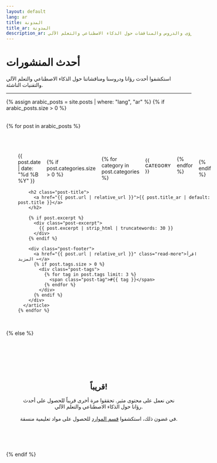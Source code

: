 ```yaml
---
layout: default
lang: ar
title: المدونة
title_ar: المدونة
description_ar: أحدث الرؤى والدروس والمناقشات حول الذكاء الاصطناعي والتعلم الآلي
---
```


# أحدث المنشورات

استكشفوا أحدث رؤانا ودروسنا ومناقشاتنا حول الذكاء الاصطناعي والتعلم الآلي والتقنيات الناشئة.

---

{% assign arabic_posts = site.posts | where: "lang", "ar" %}
{% if arabic_posts.size > 0 %}
  <div class="posts-grid">
    {% for post in arabic_posts %}
      <article class="post-card">
        <div class="post-meta">
          <time datetime="{{ post.date | date_to_xmlschema }}">{{ post.date | date: "%d %B %Y" }}</time>
          {% if post.categories.size > 0 %}
            <span class="post-categories">
              {% for category in post.categories %}
                <span class="post-category">{{ category }}</span>
              {% endfor %}
            </span>
          {% endif %}
        </div>
        
        <h2 class="post-title">
          <a href="{{ post.url | relative_url }}">{{ post.title_ar | default: post.title }}</a>
        </h2>
        
        {% if post.excerpt %}
          <div class="post-excerpt">
            {{ post.excerpt | strip_html | truncatewords: 30 }}
          </div>
        {% endif %}
        
        <div class="post-footer">
          <a href="{{ post.url | relative_url }}" class="read-more">اقرأ المزيد ←</a>
          {% if post.tags.size > 0 %}
            <div class="post-tags">
              {% for tag in post.tags limit: 3 %}
                <span class="post-tag">#{{ tag }}</span>
              {% endfor %}
            </div>
          {% endif %}
        </div>
      </article>
    {% endfor %}
  </div>
{% else %}
  <div class="no-posts">
    <h2>قريباً!</h2>
    <p>نحن نعمل على محتوى مثير. تحققوا مرة أخرى قريباً للحصول على أحدث رؤانا حول الذكاء الاصطناعي والتعلم الآلي.</p>
    <p>في غضون ذلك، استكشفوا <a href="{{ '/ar/resources' | relative_url }}">قسم الموارد</a> للحصول على مواد تعليمية منسقة.</p>
  </div>
{% endif %}

<style>
.posts-grid {
  display: grid;
  gap: 2rem;
  margin-top: 2rem;
}

.post-card {
  background: var(--bg-primary);
  border: 1px solid var(--border-color);
  border-radius: var(--border-radius);
  padding: 2rem;
  transition: var(--transition);
  box-shadow: var(--shadow-sm);
}

.post-card:hover {
  box-shadow: var(--shadow-md);
  transform: translateY(-2px);
}

.post-meta {
  display: flex;
  align-items: center;
  gap: 1rem;
  margin-bottom: 1rem;
  font-size: 0.875rem;
  color: var(--text-muted);
}

[dir="rtl"] .post-meta {
  flex-direction: row-reverse;
  justify-content: flex-end;
}

.post-categories {
  display: flex;
  gap: 0.5rem;
}

[dir="rtl"] .post-categories {
  flex-direction: row-reverse;
}

.post-category {
  background: var(--bg-secondary);
  color: var(--accent-color);
  padding: 0.25rem 0.5rem;
  border-radius: 0.25rem;
  font-weight: 500;
  font-size: 0.75rem;
  text-transform: uppercase;
  letter-spacing: 0.05em;
}

.post-title {
  margin: 0 0 1rem 0;
  font-size: 1.5rem;
  line-height: 1.3;
}

.post-title a {
  color: var(--text-primary);
  text-decoration: none;
  transition: var(--transition);
}

.post-title a:hover {
  color: var(--accent-color);
}

.post-excerpt {
  color: var(--text-secondary);
  line-height: 1.6;
  margin-bottom: 1.5rem;
}

.post-footer {
  display: flex;
  justify-content: space-between;
  align-items: center;
  margin-top: 1.5rem;
  padding-top: 1rem;
  border-top: 1px solid var(--border-color);
}

[dir="rtl"] .post-footer {
  flex-direction: row-reverse;
}

.read-more {
  color: var(--accent-color);
  text-decoration: none;
  font-weight: 600;
  transition: var(--transition);
}

.read-more:hover {
  color: var(--primary-gradient-end);
}

.post-tags {
  display: flex;
  gap: 0.5rem;
  flex-wrap: wrap;
}

[dir="rtl"] .post-tags {
  flex-direction: row-reverse;
}

.post-tag {
  color: var(--text-muted);
  font-size: 0.75rem;
  font-weight: 500;
}

.no-posts {
  text-align: center;
  padding: 4rem 2rem;
  background: var(--bg-secondary);
  border-radius: var(--border-radius);
  margin-top: 2rem;
}

.no-posts h2 {
  color: var(--text-primary);
  margin-bottom: 1rem;
}

.no-posts p {
  color: var(--text-secondary);
  margin-bottom: 1rem;
}

@media (max-width: 768px) {
  .post-card {
    padding: 1.5rem;
  }
  
  .post-footer {
    flex-direction: column;
    align-items: flex-start;
    gap: 1rem;
  }
  
  [dir="rtl"] .post-footer {
    align-items: flex-end;
  }
  
  .post-meta {
    flex-direction: column;
    align-items: flex-start;
    gap: 0.5rem;
  }
  
  [dir="rtl"] .post-meta {
    align-items: flex-end;
  }
}
</style>
